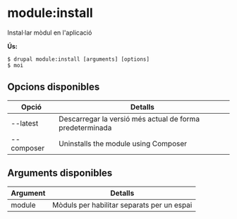 # module:install
Instal·lar mòdul en l'aplicació

**Ús:**
```
$ drupal module:install [arguments] [options]
$ moi  
```

## Opcions disponibles
Opció | Detalls
-------|-------------
--latest | Descarregar la versió més actual de forma predeterminada
--composer | Uninstalls the module using Composer

## Arguments disponibles
Argument | Detalls
---------|-------------
module | Mòduls per habilitar separats per un espai
